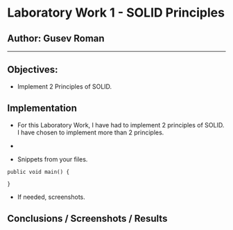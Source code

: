 # Laboratory Work 1 - SOLID Principles


## Author: Gusev Roman

----

## Objectives:

* Implement 2 Principles of SOLID.


[//]: # (## Used Design Patterns:)

[//]: # ()
[//]: # (* DP0)

[//]: # (* PD1)

[//]: # (* ...)


## Implementation

* For this Laboratory Work, I have had to implement 2 principles of SOLID. 
I have chosen to implement more than 2 principles.
* 


* Snippets from your files.

```
public void main() {

}
```

* If needed, screenshots.


## Conclusions / Screenshots / Results